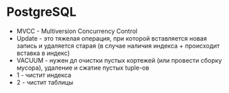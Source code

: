 # PostgreSQL
- MVCC - Multiversion Concurrency Control
- Update - это тяжелая операция, при которой вставляется новая запись и удаляется старая (в случае наличия индекса + происходит вставка в индекс)
- VACUUM - нужен дл очистки пустых кортежей (или провести сборку мусора), удаление и сжатие пустых tuple-ов
- 1 - чистит индекса
- 2 - чистит таблицы
